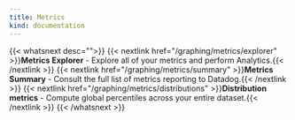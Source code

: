 ```yaml
---
title: Metrics
kind: documentation
---
```


{{< whatsnext desc="">}}
    {{< nextlink href="/graphing/metrics/explorer" >}}**Metrics Explorer** - Explore all of your metrics and perform Analytics.{{< /nextlink >}}
    {{< nextlink href="/graphing/metrics/summary" >}}**Metrics Summary** - Consult the full list of metrics reporting to Datadog.{{< /nextlink >}}
    {{< nextlink href="/graphing/metrics/distributions" >}}**Distribution metrics** - Compute global percentiles across your entire dataset.{{< /nextlink >}}
{{< /whatsnext >}}

